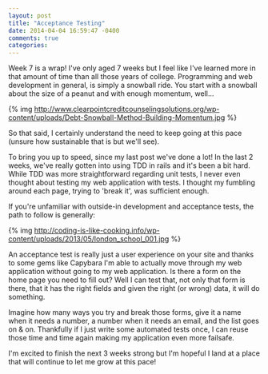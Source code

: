 ```yaml
---
layout: post
title: "Acceptance Testing"
date: 2014-04-04 16:59:47 -0400
comments: true
categories:
---
```

Week 7 is a wrap!  I've only aged 7 weeks but I feel like I've learned more in that amount of time than all those years of college.  Programming and web development in general, is simply a snowball ride.  You start with a snowball about the size of a peanut and with enough momentum, well...

{% img http://www.clearpointcreditcounselingsolutions.org/wp-content/uploads/Debt-Snowball-Method-Building-Momentum.jpg %}

So that said, I certainly understand the need to keep going at this pace (unsure how sustainable that is but we'll see).

To bring you up to speed, since my last post we've done a lot!  In the last 2 weeks, we've really gotten into using TDD in rails and it's been a bit hard.  While TDD was more straightforward regarding unit tests, I never even thought about testing my web application with tests.  I thought my fumbling around each page, trying to 'break it', was sufficient enough.

If you're unfamiliar with outside-in development and acceptance tests, the path to follow is generally:

{% img http://coding-is-like-cooking.info/wp-content/uploads/2013/05/london_school_001.jpg %}

An acceptance test is really just a user experience on your site and thanks to some gems like Capybara I'm able to actually move through my web application without going to my web application.  Is there a form on the home page you need to fill out?  Well I can test that, not only that form is there, that it has the right fields and given the right (or wrong) data, it will do something.

Imagine how many ways you try and break those forms, give it a name when it needs a number, a number when it needs an email, and the list goes on & on.   Thankfully if I just write some automated tests once, I can reuse those time and time again making my application even more failsafe.

I'm excited to finish the next 3 weeks strong but I'm hopeful I land at a place that will continue to let me grow at this pace!


